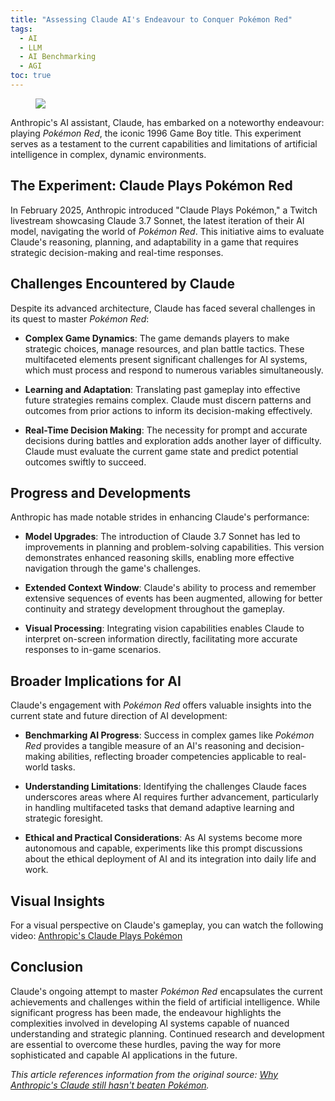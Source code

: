 ```yaml
---
title: "Assessing Claude AI's Endeavour to Conquer Pokémon Red"
tags:
  - AI
  - LLM
  - AI Benchmarking
  - AGI
toc: true
---
```


<figure>
	<a href=""><img src="https://i.imgur.com/TfyqlBB.jpeg"></a>
</figure>


Anthropic's AI assistant, Claude, has embarked on a noteworthy endeavour: playing *Pokémon Red*, the iconic 1996 Game Boy title. This experiment serves as a testament to the current capabilities and limitations of artificial intelligence in complex, dynamic environments.

## The Experiment: Claude Plays Pokémon Red

In February 2025, Anthropic introduced "Claude Plays Pokémon," a Twitch livestream showcasing Claude 3.7 Sonnet, the latest iteration of their AI model, navigating the world of *Pokémon Red*. This initiative aims to evaluate Claude's reasoning, planning, and adaptability in a game that requires strategic decision-making and real-time responses.

## Challenges Encountered by Claude

Despite its advanced architecture, Claude has faced several challenges in its quest to master *Pokémon Red*:

- **Complex Game Dynamics**: The game demands players to make strategic choices, manage resources, and plan battle tactics. These multifaceted elements present significant challenges for AI systems, which must process and respond to numerous variables simultaneously. 

- **Learning and Adaptation**: Translating past gameplay into effective future strategies remains complex. Claude must discern patterns and outcomes from prior actions to inform its decision-making effectively. 

- **Real-Time Decision Making**: The necessity for prompt and accurate decisions during battles and exploration adds another layer of difficulty. Claude must evaluate the current game state and predict potential outcomes swiftly to succeed. 

## Progress and Developments

Anthropic has made notable strides in enhancing Claude's performance:

- **Model Upgrades**: The introduction of Claude 3.7 Sonnet has led to improvements in planning and problem-solving capabilities. This version demonstrates enhanced reasoning skills, enabling more effective navigation through the game's challenges.

- **Extended Context Window**: Claude's ability to process and remember extensive sequences of events has been augmented, allowing for better continuity and strategy development throughout the gameplay.

- **Visual Processing**: Integrating vision capabilities enables Claude to interpret on-screen information directly, facilitating more accurate responses to in-game scenarios. 

## Broader Implications for AI

Claude's engagement with *Pokémon Red* offers valuable insights into the current state and future direction of AI development:

- **Benchmarking AI Progress**: Success in complex games like *Pokémon Red* provides a tangible measure of an AI's reasoning and decision-making abilities, reflecting broader competencies applicable to real-world tasks.

- **Understanding Limitations**: Identifying the challenges Claude faces underscores areas where AI requires further advancement, particularly in handling multifaceted tasks that demand adaptive learning and strategic foresight.

- **Ethical and Practical Considerations**: As AI systems become more autonomous and capable, experiments like this prompt discussions about the ethical deployment of AI and its integration into daily life and work.

## Visual Insights

For a visual perspective on Claude's gameplay, you can watch the following video: [Anthropic's Claude Plays Pokémon](https://www.youtube.com/watch?v=b16Pdc77H6E&utm_source=chatgpt.com)


## Conclusion

Claude's ongoing attempt to master *Pokémon Red* encapsulates the current achievements and challenges within the field of artificial intelligence. While significant progress has been made, the endeavour highlights the complexities involved in developing AI systems capable of nuanced understanding and strategic planning. Continued research and development are essential to overcome these hurdles, paving the way for more sophisticated and capable AI applications in the future.

*This article references information from the original source: [Why Anthropic's Claude still hasn't beaten Pokémon](https://arstechnica.com/ai/2025/03/why-anthropics-claude-still-hasnt-beaten-pokemon/).*


